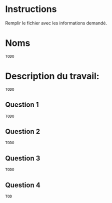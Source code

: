 # Instructions

Remplir le fichier avec les informations demandé. 

# Noms

	TODO

# Description du travail:

	TODO

## Question 1

	TODO

## Question 2

	TODO

## Question 3

	TODO

## Question 4

	TOD
